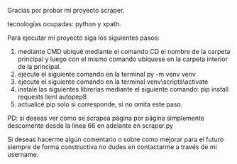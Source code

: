 Gracias por probar mi proyecto scraper.

tecnologías ocupadas: python y xpath.

Para ejecutar mi proyecto siga los siguientes pasos:

1) mediante CMD ubiqué mediante el comando CD el nombre de la carpeta principal
   y luego con el mismo comando ubíquese en la carpeta interior de la principal.
2) ejecute el siguiente comando en la terminal py -m venv venv
3) ejecute el siguiente comando en la terminal venv\scripts\activate
4) instale las siguientes librerías mediante el siguiente comando: pip install requests lxml autopep8
5) actualicé pip solo si corresponde, si no omita este paso.

PD: si deseas ver como se scrapea página por página simplemente descomente desde la línea 66 en adelante
    en scraper.py

Si deseas hacerme algún comentario o sobre como mejorar para el futuro siempre de forma constructiva
no dudes en contactarme a través de mi username.
